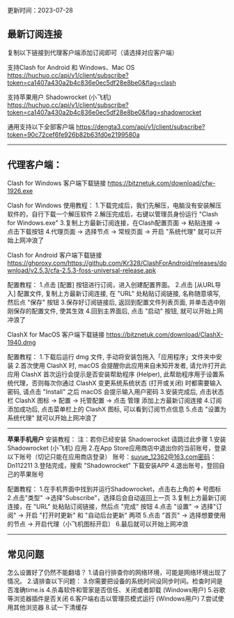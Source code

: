 
更新时间：2023-07-28  

## 最新订阅连接
复制以下链接到代理客户端添加订阅即可（请选择对应客户端）
  
支持Clash for Android 和 Windows、Mac OS
https://huchuo.cc/api/v1/client/subscribe?token=ca1407a430a2b4c836e0ec5df28e8be0&flag=clash
  
支持苹果用户 Shadowrocket (小飞机)
https://huchuo.cc/api/v1/client/subscribe?token=ca1407a430a2b4c836e0ec5df28e8be0&flag=shadowrocket
  
通用支持以下全部客户端
https://dengta3.com/api/v1/client/subscribe?token=90c72cef6fe926b82b63fd0e2199580a
  
--------------------
  
## 代理客户端：
Clash for Windows 客户端下载链接
https://bitznetuk.com/download/cfw-1926.exe
  
Clash for Windows 使用教程：
1.下载完成后，我们先解压，电脑没有安装解压软件的，自行下载一个解压软件
2.解压完成后，右键以管理员身份运行 "Clash for Windows.exe"
3.复制上方最新订阅连接，在Clash配置页面 → 粘贴连接 → 点击下载按钮
4.代理页面 → 选择节点 → 常规页面 → 开启 "系统代理" 就可以开始上网冲浪了
  
  
Clash for Android 客户端下载链接
https://ghproxy.com/https://github.com/Kr328/ClashForAndroid/releases/download/v2.5.3/cfa-2.5.3-foss-universal-release.apk
  
配置教程：
1.点击 [配置] 按钮进行订阅，进入创建配置界面。
2.点击 [从URL导入] 配置文件, 复制上方最新订阅连接, 在 "URL" 处粘贴订阅链接, 名称随意填写, 然后点 "保存" 按钮
3.保存好订阅链接后, 返回到配置文件列表页面, 并单击选中刚刚保存的配置文件, 使其生效
4.回到主界面后, 点击 "启动" 按钮, 就可以开始上网冲浪了
  
  
ClashX for MacOS 客户端下载链接
https://bitznetuk.com/download/ClashX-1940.dmg
  
配置教程：
1.下载后运行 dmg 文件, 手动将安装包拖入「应用程序」文件夹中安装
2.首次使用 ClashX 时, macOS 会提醒你此应用来自未知开发者, 请允许打开此应用
ClashX 首次运行会提示是否安装帮助程序 (Helper), 此帮助程序用于设置系统代理，否则每次你通过 ClashX 变更系统系统状态 (打开或关闭) 时都需要输入密码, 请点击 "Install" 之后 macOS 会提示输入用户密码
3.安装完成后, 点击状态栏 ClashX 图标 → 配置 → 托管配置 → 点击 管理 添加上方最新订阅连接
4.订阅添加成功后, 点击菜单栏上的 ClashX 图标, 可以看到订阅节点信息
5.点击 "设置为系统代理" 就可以开始上网冲浪了
  
--------------------
  
**苹果手机用户**
安装教程：
注：若你已经安装 Shadowrocket 请跳过此步骤
1.安装 Shadowrocket (小飞机) 应用
2.在App Store应用商店中退出你的当前账号，登录以下账号（切记只能在应用商店登录）
账号：suyue_12362@163.com密码：Dn112211
3.登陆完成，搜索 "Shadowrocket" 下载安装APP
4.退出账号，登回自己的苹果账号
  
配置教程：
1.在手机界面中找到并运行Shadowrocket，点击右上角的 ➕ 号图标
2.点击"类型" →选择"Subscribe"，选择后会自动返回上一页
3.复制上方最新订阅连接，在 "URL" 处粘贴订阅链接，然后点 "完成" 按钮
4.点击 "设置" → 选择"订阅" → 开启 "打开时更新" 和 "自动后台更新" 两项
5.点击 "首页" → 选择想要使用的节点 → 开启代理（小飞机图标开启）
6.最后就可以开始上网冲浪
  
--------------------
  
## 常见问题
怎么设置好了仍然不能翻墙？
1.请自行排查你的网络环境，可能是网络环境出现了情况。
2.请排查以下问题：
3.你需要把设备的系统时间设同步时间。检查时间是否准确time.is
4.杀毒软件和管家是否信任、关闭或者卸载 (Windows用户)
5.谷歌等浏览器插件是否关闭
6.客户端右击以管理员模式运行 (Windows用户)
7.尝试使用其他浏览器
8.试一下清缓存
